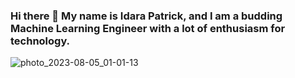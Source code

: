 ### Hi there 👋 My name is Idara Patrick, and I am a budding Machine Learning Engineer with a lot of enthusiasm for technology.
![photo_2023-08-05_01-01-13](https://github.com/idarapatrick/idarapatrick/assets/63080981/ca8be2ff-f7b4-4645-bfed-56d34dc78039)

<!--
**idarapatrick/idarapatrick** is a ✨ _special_ ✨ repository because its `README.md` (this file) appears on your GitHub profile.

Here are some ideas to get you started:

- 🔭 I’m currently working on ... Some Data science and machine learning projects on microsoft azure.
- 🌱 I’m currently learning ... How to build machine learning models
- 👯 I’m looking to collaborate on ... Data Science and Machine Learning projects
- 🤔 I’m looking for help with ... Resources to help me learn about Generative AI
- 💬 Ask me about ...
- 📫 How to reach me: ... through my email: essienidara67@gmail.com
- 😄 Pronouns: ... She/Her
- ⚡ Fun fact: ... Practice and determination makes tech easier.
-->
